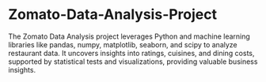 # Zomato-Data-Analysis-Project
The Zomato Data Analysis project leverages Python and machine learning libraries like pandas, numpy, matplotlib, seaborn, and scipy to analyze restaurant data. It uncovers insights into ratings, cuisines, and dining costs, supported by statistical tests and visualizations, providing valuable business insights.
